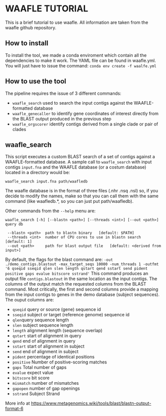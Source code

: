 # WAAFLE TUTORIAL
This is a brief tutorial to use waafle. All information are taken from the waafle github repository. 
## How to install
To install the tool, we made a conda enviroment which contain all the dependencies to make it work. The YAML file can be found in waafle.yml. You will just have to issue the command:
`conda env create -f waalfe.yml`
## How to use the tool
The pipeline requires the issue of 3 different commands: 
- `waafle_search` used to search the input contigs against the WAAFLE-formatted database
- `waafle_genecaller` to identify gene coordinates of interest directly from the BLAST output produced in the previous step 
- `waafle_orgscorer` identify contigs derived from a single clade or pair of clades
## waafle_search
This script executes a custom BLAST search of a set of contigs against a WAAFLE-formatted database. A sample call to `waafle_search` with input contigs `input.fna` and the WAAFLE database (or a costum database) located in a directory would be: 

```
waafle_search input.fna path/waafledb
```

The waafle database is in the format of three files (.nhr .nsq .nsl) so, if you decide to modify the names, make so that you can call them with the same command (like waafledb.*, so you can just put path/waafledb).

Other commands from the `--help` menu are:

`waafle_search [-h] [--blastn <path>] [--threads <int>] [--out <path>] query db`
 ```
  --blastn <path>  path to blastn binary   [default: $PATH]
  --threads <int>  number of CPU cores to use in blastn search   [default: 1]
  --out <path>     path for blast output file   [default: <derived from input>] 
```
By default, the flags for the blast command are: `-out ./demo_contigs.blastout -max_target_seqs 10000 -num_threads 1 -outfmt '6 qseqid sseqid qlen slen length qstart qend sstart send pident positive gaps evalue bitscore sstrand'`
This command produces an output file `contigs.blastout` in the same location as the input contigs. The columns of the output match the requested columns from the BLAST command.  Most critically, the first and second columns provide a mapping from the input contigs to genes in the demo database (subject sequences). The ouput columns are:
- `qseqid` query or source (gene) sequence id
- `sseqid` subject or target (reference genome) sequence id
- `qlen`query sequence length
- `slen` subject sequence length
- `length` alignment length (sequence overlap)
- `qstart` start of alignment in query
- `qend` end of alignment in query
- `sstart` start of alignment in subject
- `send` end of alignment in subject
- `pident` percentage of identical positions
- `positive`  Number of positive-scoring matches
- `gaps` Total number of gaps
- `evalue` expect value
- `bitscore` bit score
- `mismatch` number of mismatches
- `gapopen` number of gap openings
- `sstrand` Subject Strand

More info at https://www.metagenomics.wiki/tools/blast/blastn-output-format-6

